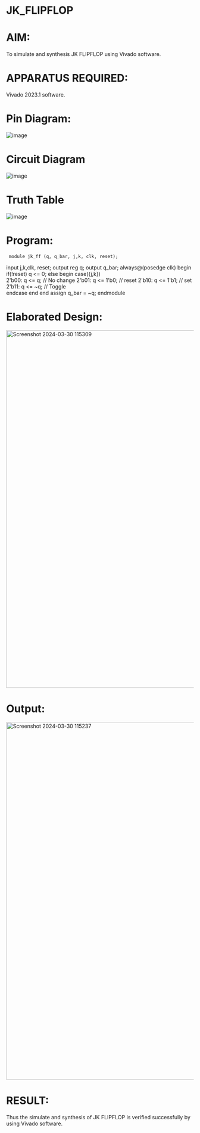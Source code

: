 # JK_FLIPFLOP
# AIM:
To simulate and synthesis JK FLIPFLOP using Vivado software.
# APPARATUS REQUIRED:
Vivado 2023.1 software.
# Pin Diagram:
![image](https://github.com/RESMIRNAIR/JK_FLIPFLOP/assets/154305926/094e9d55-5f30-4984-90b9-dd51d5297974)
# Circuit Diagram
![image](https://github.com/RESMIRNAIR/JK_FLIPFLOP/assets/154305926/5b973ee8-9ee2-402d-8cba-1adfa2e4d5f2)
# Truth Table
![image](https://github.com/RESMIRNAIR/JK_FLIPFLOP/assets/154305926/04d4ff52-ae20-4e08-bd70-58137b129890)
# Program:
     module jk_ff (q, q_bar, j,k, clk, reset);        
  input j,k,clk, reset;
  output reg q;
  output q_bar;
  always@(posedge clk) begin
    if(!reset)
      q <= 0;
    else 
  begin
      case({j,k})              
      2'b00: q <= q; // No change
      2'b01: q <= 1'b0; // reset
      2'b10: q <= 1'b1; // set
      2'b11: q <= ~q; // Toggle                       
      endcase
    end
  end
  assign q_bar = ~q;
endmodule

# Elaborated Design:
<img width="960" alt="Screenshot 2024-03-30 115309" src="https://github.com/DeepanAnbazhagan/JK_FLIPFLOP/assets/164902865/5d75ac70-3177-49bb-9919-ab572e93b0dd">

# Output: 
<img width="960" alt="Screenshot 2024-03-30 115237" src="https://github.com/DeepanAnbazhagan/JK_FLIPFLOP/assets/164902865/b37d6d59-9f11-4a65-b255-db459cce9227">

# RESULT:
Thus the simulate and synthesis of JK FLIPFLOP is verified successfully by using Vivado software.


